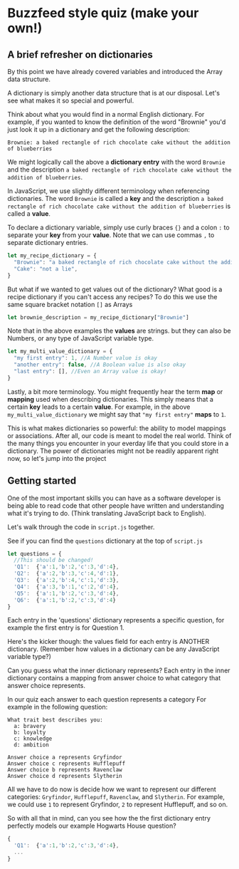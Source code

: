 # Buzzfeed style quiz (make your own!)

## A brief refresher on dictionaries
By this point we have already covered variables and introduced the Array data structure.

A dictionary is simply another data structure that is at our disposal. Let's see what makes it so special and powerful.

Think about what you would find in a normal English dictionary. For example, if you wanted to know the definition of the word "Brownie" you'd just look it up in a dictionary and get the following description:

```
Brownie: a baked rectangle of rich chocolate cake without the addition of blueberries
```

We might logically call the above a **dictionary entry** with the word `Brownie` and the description `a baked rectangle of rich chocolate cake without the addition of blueberries`.

In JavaScript, we use slightly different terminology when referencing dictionaries. The word `Brownie` is called a **key** and the description `a baked rectangle of rich chocolate cake without the addition of blueberries` is called a **value**.

To declare a dictionary variable, simply use curly braces `{}` and a colon `:` to separate your **key** from your **value**. Note that we can use commas `,` to separate dictionary entries.
```js
let my_recipe_dictionary = {
  "Brownie": "a baked rectangle of rich chocolate cake without the addition of blueberries",
  "Cake": "not a lie",
}
```
But what if we wanted to get values out of the dictionary? What good is a recipe dictionary if you can't access any recipes? To do this we use the same square bracket notation `[]` as Arrays
```js
let brownie_description = my_recipe_dictionary["Brownie"]
```
Note that in the above examples the **values** are strings. but they can also be Numbers, or any type of JavaScript variable type.
```js
let my_multi_value_dictionary = {
  "my first entry": 1, //A Number value is okay
  "another entry": false, //A Boolean value is also okay
  "last entry": [], //Even an Array value is okay!
}
```
Lastly, a bit more terminology. You might frequently hear the term **map** or **mapping** used when describing dictionaries. This simply means that a certain **key** leads to a certain **value**. For example, in the above `my_multi_value_dictionary` we might say that `"my first entry"` **maps** to `1`.

This is what makes dictionaries so powerful: the ability to model mappings or associations. After all, our code is meant to model the real world. Think of the many things you encounter in your everday life that you could store in a dictionary. The power of dictionaries might not be readily apparent right now, so let's jump into the project

## Getting started
One of the most important skills you can have as a software developer is being able to read code that other people have written and understanding what it's trying to do. (Think translating JavaScript back to English).

Let's walk through the code in `script.js` together.

See if you can find the `questions` dictionary at the top of `script.js`
```js
let questions = {
  //This should be changed!
  'Q1':  {'a':1,'b':2,'c':3,'d':4},
  'Q2':  {'a':2,'b':3,'c':4,'d':1},
  'Q3':  {'a':2,'b':4,'c':1,'d':3},
  'Q4':  {'a':3,'b':1,'c':2,'d':4},
  'Q5':  {'a':1,'b':2,'c':3,'d':4},
  'Q6':  {'a':1,'b':2,'c':3,'d':4}
}
```
Each entry in the 'questions' dictionary represents a specific question, for example the first entry is for Question 1.

Here's the kicker though: the values field for each entry is ANOTHER dictionary. (Remember how values in a dictionary can be any JavaScript variable type?)

Can you guess what the inner dictionary represents? Each entry in the inner dictionary contains a mapping from answer choice to what category that answer choice represents.

In our quiz each answer to each question represents a category
For example in the following question:
```
What trait best describes you:
  a: bravery
  b: loyalty
  c: knowledge
  d: ambition
```
```
Answer choice a represents Gryfindor
Answer choice c represents Hufflepuff
Answer choice b represents Ravenclaw
Answer choice d represents Slytherin
```
All we have to do now is decide how we want to represent our different categories: `Gryfindor`, `Hufflepuff`, `Ravenclaw`, and `Slytherin`. For example, we could use `1` to represent Gryfindor, `2` to represent Hufflepuff, and so on.

So with all that in mind, can you see how the the first dictionary entry perfectly models our example Hogwarts House question?
```js
{
  'Q1':  {'a':1,'b':2,'c':3,'d':4},
  ...
}
```
